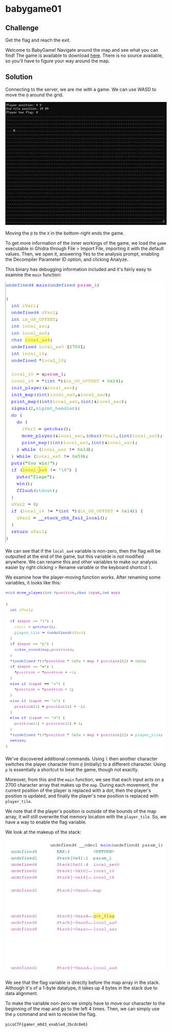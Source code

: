 # babygame01

## Challenge

Get the flag and reach the exit.

Welcome to BabyGame! Navigate around the map and see what you can find! The game is available to download [here](https://artifacts.picoctf.net/c/221/game). There is no source available, so you'll have to figure your way around the map.

## Solution

Connecting to the server, we are me with a game. We can use WASD to move the `@` around the grid.

![](./image0.png)

Moving the `@` to the `X` in the bottom-right ends the game.

To get more information of the inner workings of the game, we load the `game` executable in Ghidra through File > Import File, importing it with the default values. Then, we open it, answering Yes to the analysis prompt, enabling the Decompiler Parameter ID option, and clicking Analyze.

This binary has debugging information included and it's fairly easy to examine the `main` function:

![](./image1.png)

We can see that if the `local_aa4` variable is non-zero, then the flag will be outputted at the end of the game, but this variable is not modified anywhere. We can rename this and other variables to make our analysis easier by right clicking > Rename variable or the keyboard shortcut `l`.

We examine how the player-moving function works. After renaming some variables, it looks like this:

![](./image2.png)

We've discovered additional commands. Using `l` then another character switches the player character from `@` (initially) to a different character. Using `p` is essentially a shortcut to beat the game, though not exactly.

Moreover, from this and the `main` function, we see that each input acts on a 2700 character array that makes up the `map`. During each movement, the current position of the player is replaced with a dot, then the player's position is updated, and finally the player's new position is replaced with `player_tile`.

We note that if the player's position is outside of the bounds of the map array, it will still overwrite that memory location with the `player_tile`. So, we have a way to enable the flag variable.

We look at the makeup of the stack:

![](./image3.png)

We see that the flag variable is directly before the map array in the stack. Although it's of a 1-byte datatype, it takes up 4 bytes in the stack due to data alignment.

To make the variable non-zero we simply have to move our character to the beginning of the map and go to the left 4 times. Then, we can simply use the `p` command and win to receive the flag.

`picoCTF{gamer_m0d3_enabled_2bcdc8e6}`
